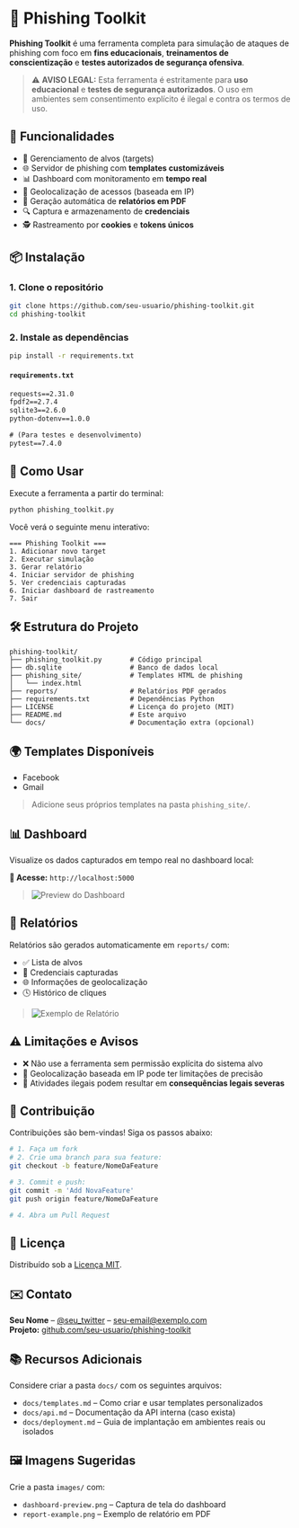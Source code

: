 # 🎣 Phishing Toolkit


**Phishing Toolkit** é uma ferramenta completa para simulação de ataques de phishing com foco em **fins educacionais**, **treinamentos de conscientização** e **testes autorizados de segurança ofensiva**.

> ⚠️ **AVISO LEGAL:** Esta ferramenta é estritamente para **uso educacional** e **testes de segurança autorizados**. O uso em ambientes sem consentimento explícito é ilegal e contra os termos de uso.

## 📌 Funcionalidades

- 🎯 Gerenciamento de alvos (targets)
- 🌐 Servidor de phishing com **templates customizáveis**
- 📊 Dashboard com monitoramento em **tempo real**
- 📍 Geolocalização de acessos (baseada em IP)
- 📄 Geração automática de **relatórios em PDF**
- 🔍 Captura e armazenamento de **credenciais**
- 🕵️ Rastreamento por **cookies** e **tokens únicos**

## 📦 Instalação

### 1. Clone o repositório

```bash
git clone https://github.com/seu-usuario/phishing-toolkit.git
cd phishing-toolkit
```

### 2. Instale as dependências

```bash
pip install -r requirements.txt
```

#### `requirements.txt`

```txt
requests==2.31.0
fpdf2==2.7.4
sqlite3==2.6.0
python-dotenv==1.0.0

# (Para testes e desenvolvimento)
pytest==7.4.0
```

## 🚀 Como Usar

Execute a ferramenta a partir do terminal:

```bash
python phishing_toolkit.py
```

Você verá o seguinte menu interativo:

```
=== Phishing Toolkit ===
1. Adicionar novo target
2. Executar simulação
3. Gerar relatório
4. Iniciar servidor de phishing
5. Ver credenciais capturadas
6. Iniciar dashboard de rastreamento
7. Sair
```

## 🛠️ Estrutura do Projeto

```
phishing-toolkit/
├── phishing_toolkit.py       # Código principal
├── db.sqlite                 # Banco de dados local
├── phishing_site/            # Templates HTML de phishing
│   └── index.html
├── reports/                  # Relatórios PDF gerados
├── requirements.txt          # Dependências Python
├── LICENSE                   # Licença do projeto (MIT)
├── README.md                 # Este arquivo
└── docs/                     # Documentação extra (opcional)
```

## 🌍 Templates Disponíveis

- Facebook
- Gmail

> Adicione seus próprios templates na pasta `phishing_site/`.

## 📊 Dashboard

Visualize os dados capturados em tempo real no dashboard local:

**🔗 Acesse:** `http://localhost:5000`

> ![Preview do Dashboard](images/dashboard-preview.png)

## 📝 Relatórios

Relatórios são gerados automaticamente em `reports/` com:

- ✅ Lista de alvos
- 🔐 Credenciais capturadas
- 🌐 Informações de geolocalização
- 🕓 Histórico de cliques

> ![Exemplo de Relatório](images/report-example.png)

## ⚠️ Limitações e Avisos

- ❌ Não use a ferramenta sem permissão explícita do sistema alvo
- 📍 Geolocalização baseada em IP pode ter limitações de precisão
- 👮 Atividades ilegais podem resultar em **consequências legais severas**

## 🤝 Contribuição

Contribuições são bem-vindas! Siga os passos abaixo:

```bash
# 1. Faça um fork
# 2. Crie uma branch para sua feature:
git checkout -b feature/NomeDaFeature

# 3. Commit e push:
git commit -m 'Add NovaFeature'
git push origin feature/NomeDaFeature

# 4. Abra um Pull Request
```

## 📄 Licença

Distribuído sob a [Licença MIT](LICENSE).

## ✉️ Contato

**Seu Nome** – [@seu_twitter](https://twitter.com/seu_twitter) – seu-email@exemplo.com  
**Projeto:** [github.com/seu-usuario/phishing-toolkit](https://github.com/seu-usuario/phishing-toolkit)

## 📚 Recursos Adicionais

Considere criar a pasta `docs/` com os seguintes arquivos:

- `docs/templates.md` – Como criar e usar templates personalizados
- `docs/api.md` – Documentação da API interna (caso exista)
- `docs/deployment.md` – Guia de implantação em ambientes reais ou isolados

## 🖼️ Imagens Sugeridas

Crie a pasta `images/` com:

- `dashboard-preview.png` – Captura de tela do dashboard
- `report-example.png` – Exemplo de relatório em PDF
